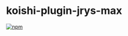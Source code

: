 # koishi-plugin-jrys-max

[![npm](https://img.shields.io/npm/v/koishi-plugin-jrys-max?style=flat-square)](https://www.npmjs.com/package/koishi-plugin-jrys-max)


